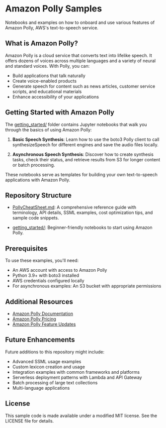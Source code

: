 # Amazon Polly Samples

Notebooks and examples on how to onboard and use various features of Amazon Polly, AWS's text-to-speech service.

## What is Amazon Polly?

Amazon Polly is a cloud service that converts text into lifelike speech. It offers dozens of voices across multiple languages and a variety of neural and standard voices. With Polly, you can:

- Build applications that talk naturally
- Create voice-enabled products
- Generate speech for content such as news articles, customer service scripts, and educational materials
- Enhance accessibility of your applications

## Getting Started with Amazon Polly

The [getting_started/](getting_started/) folder contains Jupyter notebooks that walk you through the basics of using Amazon Polly:

1. **Basic Speech Synthesis**: Learn how to use the boto3 Polly client to call synthesizeSpeech for different engines and save the audio files locally.

2. **Asynchronous Speech Synthesis**: Discover how to create synthesis tasks, check their status, and retrieve results from S3 for longer content or batch processing.

These notebooks serve as templates for building your own text-to-speech applications with Amazon Polly.

## Repository Structure

- [PollyCheatSheet.md](PollyCheatSheet.md): A comprehensive reference guide with terminology, API details, SSML examples, cost optimization tips, and sample code snippets.

- [getting_started/](getting_started/): Beginner-friendly notebooks to start using Amazon Polly.

## Prerequisites

To use these examples, you'll need:

- An AWS account with access to Amazon Polly
- Python 3.9+ with boto3 installed
- AWS credentials configured locally
- For asynchronous examples: An S3 bucket with appropriate permissions

## Additional Resources

- [Amazon Polly Documentation](https://docs.aws.amazon.com/polly/latest/dg/what-is.html)
- [Amazon Polly Pricing](https://aws.amazon.com/polly/pricing/)
- [Amazon Polly Feature Updates](https://aws.amazon.com/about-aws/whats-new/machine-learning/?whats-new-content.sort-by=item.additionalFields.postDateTime&whats-new-content.sort-order=desc&awsf.whats-new-products=general-products%23amazon-polly)

## Future Enhancements

Future additions to this repository might include:

- Advanced SSML usage examples
- Custom lexicon creation and usage
- Integration examples with common frameworks and platforms
- Serverless deployment patterns with Lambda and API Gateway
- Batch processing of large text collections
- Multi-language applications

## License

This sample code is made available under a modified MIT license. See the LICENSE file for details.
